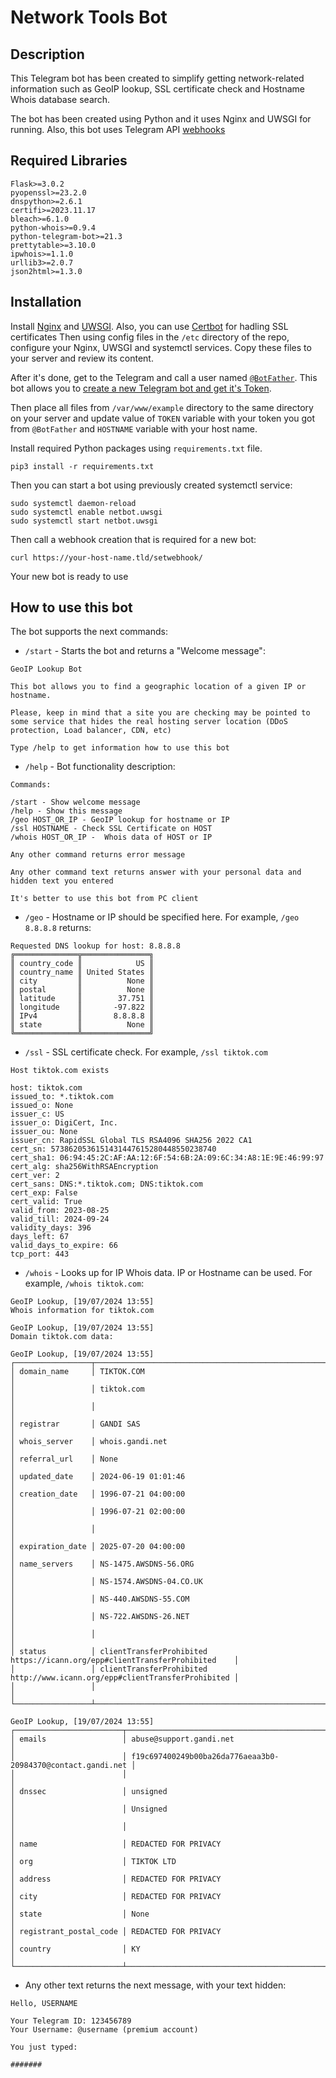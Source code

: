 # Network Tools Bot

## Description

This Telegram bot has been created to simplify getting network-related information such as GeoIP lookup, SSL certificate check and Hostname Whois database search.

The bot has been created using Python and it uses Nginx and UWSGI for running. Also, this bot uses Telegram API [webhooks](https://core.telegram.org/bots/api#setwebhook)

## Required Libraries
```
Flask>=3.0.2
pyopenssl>=23.2.0
dnspython>=2.6.1
certifi>=2023.11.17
bleach>=6.1.0
python-whois>=0.9.4
python-telegram-bot>=21.3
prettytable>=3.10.0
ipwhois>=1.1.0
urllib3>=2.0.7
json2html>=1.3.0
```

## Installation

Install [Nginx](https://www.f5.com/go/product/welcome-to-nginx) and [UWSGI](https://github.com/unbit/uwsgi). Also, you can use [Certbot](https://certbot.eff.org/) for hadling SSL certificates
Then using config files in the `/etc` directory of the repo, configure your Nginx, UWSGI and systemctl services. Copy these files to your server and review its content. 

After it's done, get to the Telegram and call a user named [`@BotFather`](https://t.me/BotFather). This bot allows you to [create a new Telegram bot and get it's Token](https://core.telegram.org/bots/tutorial).

Then place all files from `/var/www/example` directory to the same directory on your server and update value of `TOKEN` variable with your token you got from `@BotFather` and `HOSTNAME` variable with your host name. 

Install required Python packages using `requirements.txt` file. 
```
pip3 install -r requirements.txt
```   

Then you can start a bot using previously created systemctl service:
```
sudo systemctl daemon-reload
sudo systemctl enable netbot.uwsgi
sudo systemctl start netbot.uwsgi
```

Then call a webhook creation that is required for a new bot: 
```
curl https://your-host-name.tld/setwebhook/
```

Your new bot is ready to use

## How to use this bot

The bot supports the next commands:

- `/start` - Starts the bot and returns a "Welcome message":

```
GeoIP Lookup Bot

This bot allows you to find a geographic location of a given IP or hostname.

Please, keep in mind that a site you are checking may be pointed to some service that hides the real hosting server location (DDoS protection, Load balancer, CDN, etc)

Type /help to get information how to use this bot
```

- `/help` - Bot functionality description: 

```
Commands:

/start - Show welcome message
/help - Show this message
/geo HOST_OR_IP - GeoIP lookup for hostname or IP
/ssl HOSTNAME - Check SSL Certificate on HOST
/whois HOST_OR_IP -  Whois data of HOST or IP

Any other command returns error message

Any other command text returns answer with your personal data and hidden text you entered

It's better to use this bot from PC client
```

- `/geo` - Hostname or IP should be specified here. For example, `/geo 8.8.8.8` returns:

```
Requested DNS lookup for host: 8.8.8.8
╔══════════════╦═══════════════╗
║ country_code ║            US ║
║ country_name ║ United States ║
║ city         ║          None ║
║ postal       ║          None ║
║ latitude     ║        37.751 ║
║ longitude    ║       -97.822 ║
║ IPv4         ║       8.8.8.8 ║
║ state        ║          None ║
╚══════════════╩═══════════════╝
```

- `/ssl` - SSL certificate check. For example, `/ssl tiktok.com`
```
Host tiktok.com exists

host: tiktok.com
issued_to: *.tiktok.com
issued_o: None
issuer_c: US
issuer_o: DigiCert, Inc.
issuer_ou: None
issuer_cn: RapidSSL Global TLS RSA4096 SHA256 2022 CA1
cert_sn: 5738620536151431447615280448550238740
cert_sha1: 06:94:45:2C:AF:AA:12:6F:54:6B:2A:09:6C:34:A8:1E:9E:46:99:97
cert_alg: sha256WithRSAEncryption
cert_ver: 2
cert_sans: DNS:*.tiktok.com; DNS:tiktok.com
cert_exp: False
cert_valid: True
valid_from: 2023-08-25
valid_till: 2024-09-24
validity_days: 396
days_left: 67
valid_days_to_expire: 66
tcp_port: 443
```

- `/whois` - Looks up for IP Whois data. IP or Hostname can be used. For example, `/whois tiktok.com`:
```
GeoIP Lookup, [19/07/2024 13:55]
Whois information for tiktok.com

GeoIP Lookup, [19/07/2024 13:55]
Domain tiktok.com data:

GeoIP Lookup, [19/07/2024 13:55]
┌─────────────────┬────────────────────────────────────────────────────────────────────────────┐
│ domain_name     │ TIKTOK.COM                                                                 │
│                 │ tiktok.com                                                                 │
│                 │                                                                            │
│ registrar       │ GANDI SAS                                                                  │
│ whois_server    │ whois.gandi.net                                                            │
│ referral_url    │ None                                                                       │
│ updated_date    │ 2024-06-19 01:01:46                                                        │
│ creation_date   │ 1996-07-21 04:00:00                                                        │
│                 │ 1996-07-21 02:00:00                                                        │
│                 │                                                                            │
│ expiration_date │ 2025-07-20 04:00:00                                                        │
│ name_servers    │ NS-1475.AWSDNS-56.ORG                                                      │
│                 │ NS-1574.AWSDNS-04.CO.UK                                                    │
│                 │ NS-440.AWSDNS-55.COM                                                       │
│                 │ NS-722.AWSDNS-26.NET                                                       │
│                 │                                                                            │
│ status          │ clientTransferProhibited https://icann.org/epp#clientTransferProhibited    │
│                 │ clientTransferProhibited http://www.icann.org/epp#clientTransferProhibited │
│                 │                                                                            │
└─────────────────┴────────────────────────────────────────────────────────────────────────────┘

GeoIP Lookup, [19/07/2024 13:55]
┌────────────────────────┬─────────────────────────────────────────────────────────────┐
│ emails                 │ abuse@support.gandi.net                                     │
│                        │ f19c697400249b00ba26da776aeaa3b0-20984370@contact.gandi.net │
│                        │                                                             │
│ dnssec                 │ unsigned                                                    │
│                        │ Unsigned                                                    │
│                        │                                                             │
│ name                   │ REDACTED FOR PRIVACY                                        │
│ org                    │ TIKTOK LTD                                                  │
│ address                │ REDACTED FOR PRIVACY                                        │
│ city                   │ REDACTED FOR PRIVACY                                        │
│ state                  │ None                                                        │
│ registrant_postal_code │ REDACTED FOR PRIVACY                                        │
│ country                │ KY                                                          │
└────────────────────────┴─────────────────────────────────────────────────────────────┘
```
- Any other text returns the next message, with your text hidden:

```
Hello, USERNAME

Your Telegram ID: 123456789
Your Username: @username (premium account)

You just typed:

#######
```